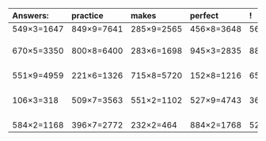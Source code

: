 | Answers: | practice | makes | perfect | ! |
| :--- | :--- | :--- | :--- | :--- |
| 549×3=1647 | 849×9=7641 | 285×9=2565 | 456×8=3648 | 561×4=2244 | 
|   |   |   |   |   | 
|   |   |   |   |   | 
|   |   |   |   |   | 
| 670×5=3350 | 800×8=6400 | 283×6=1698 | 945×3=2835 | 880×6=5280 | 
|   |   |   |   |   | 
|   |   |   |   |   | 
|   |   |   |   |   | 
|   |   |   |   |   | 
| 551×9=4959 | 221×6=1326 | 715×8=5720 | 152×8=1216 | 655×7=4585 | 
|   |   |   |   |   | 
|   |   |   |   |   | 
|   |   |   |   |   | 
|   |   |   |   |   | 
| 106×3=318 | 509×7=3563 | 551×2=1102 | 527×9=4743 | 361×6=2166 | 
|   |   |   |   |   | 
|   |   |   |   |   | 
|   |   |   |   |   | 
|   |   |   |   |   | 
| 584×2=1168 | 396×7=2772 | 232×2=464 | 884×2=1768 | 526×6=3156 | 
